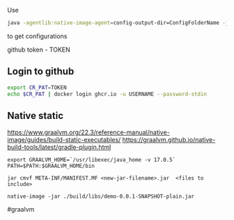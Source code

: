 Use 
```bash
java -agentlib:native-image-agent=config-output-dir=ConfigFolderName -jar build/libs/embedded-kafka-0.0.1-SNAPSHOT.jar
```
to get configurations

github token - TOKEN

## Login to github
```bash
export CR_PAT=TOKEN
echo $CR_PAT | docker login ghcr.io -u USERNAME --password-stdin
```

## Native static

https://www.graalvm.org/22.3/reference-manual/native-image/guides/build-static-executables/
https://graalvm.github.io/native-build-tools/latest/gradle-plugin.html

```
export GRAALVM_HOME=`/usr/libexec/java_home -v 17.0.5`
PATH=$PATH:$GRAALVM_HOME/bin

jar cmvf META-INF/MANIFEST.MF <new-jar-filename>.jar  <files to include>

native-image -jar ./build/libs/demo-0.0.1-SNAPSHOT-plain.jar
```

#graalvm